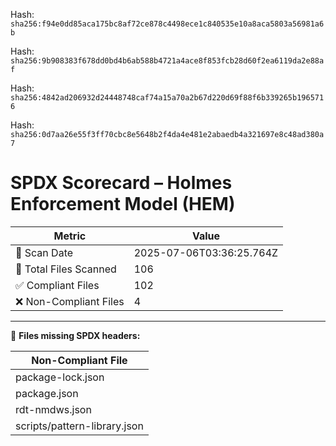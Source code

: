 Hash:
`sha256:f94e0dd85aca175bc8af72ce878c4498ece1c840535e10a8aca5803a56981a6b`

Hash:
`sha256:9b908383f678dd0bd4b6ab588b4721a4ace8f853fcb28d60f2ea6119da2e88af`

Hash:
`sha256:4842ad206932d24448748caf74a15a70a2b67d220d69f88f6b339265b1965716`

Hash:
`sha256:0d7aa26e55f3ff70cbc8e5648b2f4da4e481e2abaedb4a321697e8c48ad380a7`

<!--
SPDX-License-Identifier: Declaratory-Royalty  
// Hash: sha256:f11f76af0b32de907b2ff539ac15a31e9e4df6e8a92f2be8ab3719c4789acb68
🔒 Holmes Enforcement Model (HEM) – Declaratory Sovereign Logic  
🧠 Author: Mr. Holmes  
📜 License: Declaratory Royalty License (see LICENSE-HEM.md)  
📁 Repository: https://github.com/Gamerdudee/holmes-enforcement-model  
-->

# SPDX Scorecard – Holmes Enforcement Model (HEM)

| Metric | Value |
|--------|-------|
| 📅 Scan Date | 2025-07-06T03:36:25.764Z |
| 📂 Total Files Scanned | 106 |
| ✅ Compliant Files | 102 |
| ❌ Non-Compliant Files | 4 |


---

🚫 **Files missing SPDX headers:**

| Non-Compliant File |
|--------------------|
| package-lock.json |
| package.json |
| rdt-nmdws.json |
| scripts/pattern-library.json |
